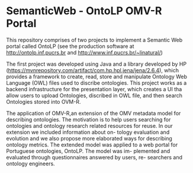 # SemanticWeb - OntoLP OMV-R Portal
This repository comprises of two projects to implement a Semantic Web portal called OntoLP (see the production software at http://ontolp.inf.pucrs.br and http://www.inf.pucrs.br/~linatural/)

The first project was developed using Java and a library developed by HP (https://mvnrepository.com/artifact/com.hp.hpl.jena/jena/2.6.4), which provides a framework to create, read, store and manipulate Ontology Web Language (OWL) files used to discribe ontologies. This project works as a backend infrastructure for the presentation layer, which creates a UI tha allow users to upload Ontologies, discribed in OWL file, and then search Ontologies stored into OVM-R.

The application of OMV-R,an extension of the OMV metadata model for describing ontologies. The motivation is to help users searching for ontologies and ontology research related resources for reuse. In our extension we included information about on- tology evaluation and evolution and we also propose more elaborated ways for describing ontology metrics. The extended model was applied to a web portal for Portuguese ontologies, OntoLP. The model was im- plemented and evaluated through questionnaires answered by users, re- searchers and ontology engineers.
 
 
